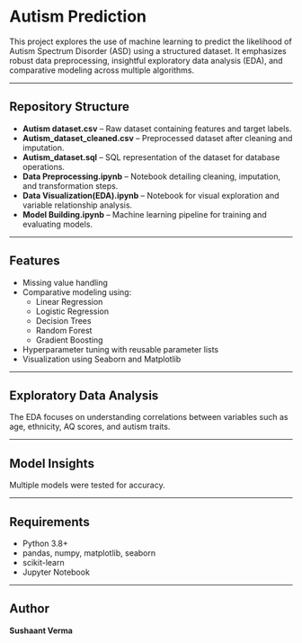 # Autism Prediction

This project explores the use of machine learning to predict the likelihood of Autism Spectrum Disorder (ASD) using a structured dataset. It emphasizes robust data preprocessing, insightful exploratory data analysis (EDA), and comparative modeling across multiple algorithms.

---

## Repository Structure

- **Autism dataset.csv** – Raw dataset containing features and target labels.
- **Autism_dataset_cleaned.csv** – Preprocessed dataset after cleaning and imputation.
- **Autism_dataset.sql** – SQL representation of the dataset for database operations.
- **Data Preprocessing.ipynb** – Notebook detailing cleaning, imputation, and transformation steps.
- **Data Visualization(EDA).ipynb** – Notebook for visual exploration and variable relationship analysis.
- **Model Building.ipynb** – Machine learning pipeline for training and evaluating models.

---

## Features

- Missing value handling
- Comparative modeling using:
  - Linear Regression
  - Logistic Regression
  - Decision Trees
  - Random Forest
  - Gradient Boosting
- Hyperparameter tuning with reusable parameter lists
- Visualization using Seaborn and Matplotlib

---

## Exploratory Data Analysis

The EDA focuses on understanding correlations between variables such as age, ethnicity, AQ scores, and autism traits.

---

## Model Insights

Multiple models were tested for accuracy.

---

## Requirements

- Python 3.8+
- pandas, numpy, matplotlib, seaborn
- scikit-learn
- Jupyter Notebook

---

## Author

**Sushaant Verma**
